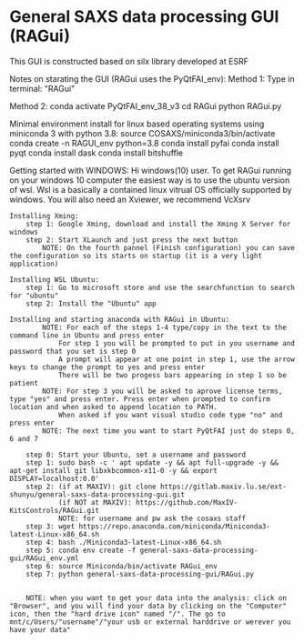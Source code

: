 # General SAXS data processing GUI (RAGui)

This GUI is constructed based on silx library developed at ESRF

Notes on starating the GUI (RAGui uses the PyQtFAI_env):
Method 1:
    Type in terminal: "RAGui"

Method 2:
    conda activate PyQtFAI_env_38_v3
    cd RAGui
    python RAGui.py


Minimal environment install for linux based operating systems using miniconda 3 with python 3.8:
    source COSAXS/miniconda3/bin/activate
    conda create -n RAGUI_env python=3.8
    conda install pyfai
    conda install pyqt
    conda install dask
    conda install bitshuffle
    

Getting started with WINDOWS:
    Hi windows(10) user.
        To get RAGui running on your windows 10 computer the easiest way is to use the ubuntu version of wsl.
        Wsl is a basically a contained linux vitrual OS officially supported by windows.
        You will also need an Xviewer, we recommend VcXsrv

    Installing Xming:
        step 1: Google Xming, download and install the Xming X Server for windows
        step 2: Start XLaunch and just press the next button
            NOTE: On the fourth pannel (Finish configuration) you can save the configuration so its starts on startup (it is a very light application) 

    Installing WSL Ubuntu:
        step 1: Go to microsoft store and use the searchfunction to search for "ubuntu"
        step 2: Install the "Ubuntu" app

    Installing and starting anaconda with RAGui in Ubuntu:
            NOTE: For each of the steps 1-4 type/copy in the text to the command line in Ubuntu and press enter
                For step 1 you will be prompted to put in you username and password that you set is step 0
                A prompt will appear at one point in step 1, use the arrow keys to change the prompt to yes and press enter
                There will be two progess bars appearing in step 1 so be patient   
            NOTE: For step 3 you will be asked to aprove license terms, type "yes" and press enter. Press enter when prompted to confirm location and when asked to append location to PATH.
                When asked if you want visual studio code type "no" and press enter
            NOTE: The next time you want to start PyQtFAI just do steps 0, 6 and 7

        step 0: Start your Ubuntu, set a username and password
        step 1: sudo bash -c ' apt update -y && apt full-upgrade -y && apt-get install git libxkbcommon-x11-0 -y && export DISPLAY=localhost:0.0' 
        step 2: (if at MAXIV): git clone https://gitlab.maxiv.lu.se/ext-shunyu/general-saxs-data-processing-gui.git
                (if NOT at MAXIV): https://github.com/MaxIV-KitsControls/RAGui.git
                NOTE: for username and pw ask the cosaxs staff
        step 3: wget https://repo.anaconda.com/miniconda/Miniconda3-latest-Linux-x86_64.sh
        step 4: bash ./Miniconda3-latest-Linux-x86_64.sh
        step 5: conda env create -f general-saxs-data-processing-gui/RAGui_env.yml
        step 6: source Miniconda/bin/activate RAGui_env
        step 7: python general-saxs-data-processing-gui/RAGui.py


        NOTE: when you want to get your data into the analysis: click on "Browser", and you will find your data by clicking on the "Computer" icon, then the "hard drive icon" named "/". The go to mnt/c/Users/"username"/"your usb or external harddrive or werever you have your data" 
